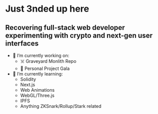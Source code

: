 # Just 3nded up here

## Recovering full-stack web developer experimenting with crypto and next-gen user interfaces

- 🔭 I’m currently working on:
  - ☠️ Graveyard Monlith Repo
  - 🎨 Personal Project Gala
- 🌱 I’m currently learning:
  -  Solidity
  -  Next.js
  -  Web Animations
    -  WebGL/Three.js
  -  IPFS
  -  Anything ZKSnark/Rollup/Stark related

<!--
**speaker-ender/speaker-ender** is a ✨ _special_ ✨ repository because its `README.md` (this file) appears on your GitHub profile.

Here are some ideas to get you started:

- 🔭 I’m currently working on ...
- 🌱 I’m currently learning ...
- 👯 I’m looking to collaborate on ...
- 🤔 I’m looking for help with ...
- 💬 Ask me about ...
- 📫 How to reach me: ...
- 😄 Pronouns: ...
- ⚡ Fun fact: ...
-->
